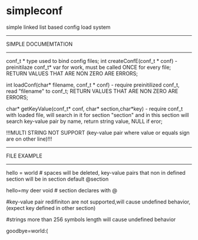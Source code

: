 # simpleconf
simple linked list based config load system

____________________________________________
SIMPLE DOCUMEMTATION
____________________________________________
conf_t * type used to bind config files;
int createConfE(conf_t * conf)  - preinitilaze conf_t* var for work, must be called ONCE for every file; RETURN VALUES THAT ARE NON ZERO ARE ERRORS;


int loadConf(char* filename, conf_t * conf) - require preinitilized conf_t, read "filename" to conf_t; RETURN VALUES THAT ARE NON ZERO ARE ERRORS;

char* getKeyValue(conf_t* conf, char* section,char*key) - require conf_t with loaded file, will search in it for section "section" and in this section will search key-value pair by name, return string value, NULL if eror;

!!!MULTI STRING NOT SUPPORT (key-value pair where value or equals sign are on other line)!!!


_________________________
FILE EXAMPLE
_________________________
hello = world   # spaces will be deleted, key-value pairs that non in defined section will be in section default
@section

hello=my deer void # section declares with @

#key-value pair redifiniton are not supported,will cause undefined behavior,(expect key defined in other section)

#strings more than 256 symbols length will cause undefined behavior


goodbye=world:(
